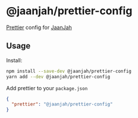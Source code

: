 # @jaanjah/prettier-config

[Prettier](https://prettier.io/) config for [JaanJah](https://github.com/JaanJah/)

## Usage

Install:
```sh
npm install --save-dev @jaanjah/prettier-config
yarn add --dev @jaanjah/prettier-config
```

Add prettier to your `package.json`
```json
{
  "prettier": "@jaanjah/prettier-config"
}
```